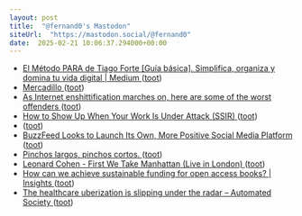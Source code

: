 ```yaml
---
layout: post
title:  "@fernand0's Mastodon"
siteUrl:  "https://mastodon.social/@fernand0"
date:  2025-02-21 10:06:37.294000+00:00
---
```

*  [El Método PARA de Tiago Forte [Guía básica]. Simplifica, organiza y domina tu vida digital \| Medium ](https://jordiverdura.medium.com/el-m%C3%A9todo-para-fac5d2bdd64) ([toot](https://mastodon.social/@fernand0/114041316789054692))
*  [Mercadillo ](https://www.flickr.com/photos/fernand0/54331012973) ([toot](https://mastodon.social/@fernand0/114041137501380765))
*  [As Internet enshittification marches on, here are some of the worst offenders ](https://arstechnica.com/gadgets/2025/02/as-internet-enshittification-marches-on-here-are-some-of-the-worst-offenders) ([toot](https://mastodon.social/@fernand0/114041066961052994))
*  [How to Show Up When Your Work Is Under Attack (SSIR) ](https://ssir.org/articles/entry/communications-when-nonprofits-are-under-attac) ([toot](https://mastodon.social/@fernand0/114039550852213635))
*  [ ](https://mastodon.social/@vrruiz) ([toot](https://mastodon.social/@fernand0/114038568909560024))
*  [BuzzFeed Looks to Launch Its Own, More Positive Social Media Platform ](https://www.socialmediatoday.com/news/buzzfeed-island-social-platform/739889) ([toot](https://mastodon.social/@fernand0/114037562372438769))
*  [Pinchos largos, pinchos cortos. ](https://avecesunafoto.wordpress.com/2025/02/19/pinchos-largos-pinchos-cortos) ([toot](https://mastodon.social/@fernand0/114037550808390775))
*  [Leonard Cohen - First We Take Manhattan (Live in London) ](https://youtu.be/JsvRcZiFj8) ([toot](https://mastodon.social/@fernand0/114037503879137319))
*  [How can we achieve sustainable funding for open access books? \| Insights ](https://insights.uksg.org/articles/10.1629/uksg.67) ([toot](https://mastodon.social/@fernand0/114037419143419199))
*  [The healthcare uberization is slipping under the radar – Automated Society ](https://r.algorithmwatch.org/nl3/oTRhoLlcsZmqbQQH3gTbb) ([toot](https://mastodon.social/@fernand0/114037094340492197))
